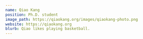 ```yaml
---
name: Qiao Kang
position: Ph.D. student
image_path: https://qiaokang.org/images/qiaokang-photo.png
website: https://qiaokang.org
blurb: Qiao likes playing basketball.
---
```

